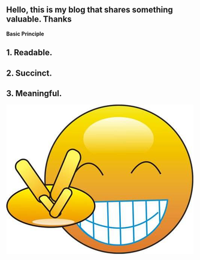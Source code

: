 ## **Hello, this is my blog that shares something valuable. Thanks**
**Basic Principle**
## 1. Readable.  
## 2. Succinct.
## 3. Meaningful.
![avatar](pic/timg.jpg)
